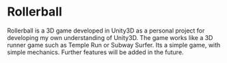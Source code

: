 # Rollerball

Rollerball is a 3D game developed in Unity3D as a personal project for developing my own understanding of Unity3D. The game works like a 3D runner game such as Temple Run or Subway Surfer. Its a simple game, with simple mechanics. Further features will be added in the future.
